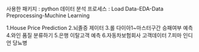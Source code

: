 

<!--
**seungki-jung/seungki-jung** is a ✨ _special_ ✨ repository because its `README.md` (this file) appears on your GitHub profile.

Here are some ideas to get you started:

- 🔭 I’m currently working on ...
- 🌱 I’m currently learning ...
- 👯 I’m looking to collaborate on ...
- 🤔 I’m looking for help with ...
- 💬 Ask me about ...
- 📫 How to reach me: ...
- 😄 Pronouns: ...
- ⚡ Fun fact: ...
-->
사용한 패키지 : python
데이터 분석 프로세스 :
Load Data-EDA-Data Preprocessing-Muchine Learning


1.House Price Prediction<tr>
2.뇌졸증 제이터
3.롤 다이아1~마스터구간 승패여부 예측
4.와인 품질 분류하기
5.은행 이탈고객 예측
6.자동차보험회사 고객데이터
7.피마 인디언 당뇨병
